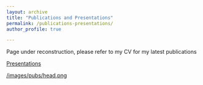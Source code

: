 ```yaml
---
layout: archive
title: "Publications and Presentations"
permalink: /publications-presentations/
author_profile: true

---
```


Page under reconstruction, please refer to my CV for my latest publications

<nbsp>

 [Presentations](https://neurolinguisticslabntnu.wordpress.com/)
 
 [/images/pubs/head.png](https://neurolinguisticslabntnu.wordpress.com/)

